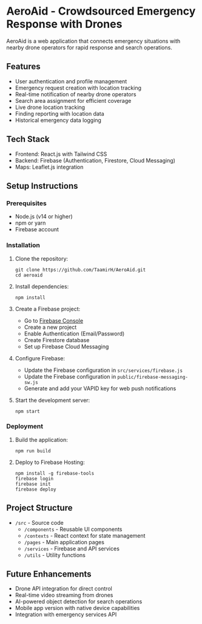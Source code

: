 # AeroAid - Crowdsourced Emergency Response with Drones

AeroAid is a web application that connects emergency situations with nearby drone operators for rapid response and search operations.

## Features

- User authentication and profile management
- Emergency request creation with location tracking
- Real-time notification of nearby drone operators
- Search area assignment for efficient coverage
- Live drone location tracking
- Finding reporting with location data
- Historical emergency data logging

## Tech Stack

- Frontend: React.js with Tailwind CSS
- Backend: Firebase (Authentication, Firestore, Cloud Messaging)
- Maps: Leaflet.js integration

## Setup Instructions

### Prerequisites

- Node.js (v14 or higher)
- npm or yarn
- Firebase account

### Installation

1. Clone the repository:
   ```
   git clone https://github.com/TaamirH/AeroAid.git
   cd aeroaid
   ```

2. Install dependencies:
   ```
   npm install
   ```

3. Create a Firebase project:
   - Go to [Firebase Console](https://console.firebase.google.com/)
   - Create a new project
   - Enable Authentication (Email/Password)
   - Create Firestore database
   - Set up Firebase Cloud Messaging

4. Configure Firebase:
   - Update the Firebase configuration in `src/services/firebase.js`
   - Update the Firebase configuration in `public/firebase-messaging-sw.js`
   - Generate and add your VAPID key for web push notifications

5. Start the development server:
   ```
   npm start
   ```

### Deployment

1. Build the application:
   ```
   npm run build
   ```

2. Deploy to Firebase Hosting:
   ```
   npm install -g firebase-tools
   firebase login
   firebase init
   firebase deploy
   ```

## Project Structure

- `/src` - Source code
  - `/components` - Reusable UI components
  - `/contexts` - React context for state management
  - `/pages` - Main application pages
  - `/services` - Firebase and API services
  - `/utils` - Utility functions

## Future Enhancements

- Drone API integration for direct control
- Real-time video streaming from drones
- AI-powered object detection for search operations
- Mobile app version with native device capabilities
- Integration with emergency services API
